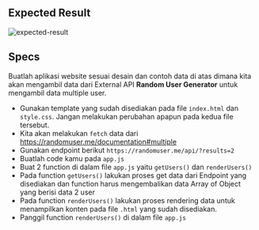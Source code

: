 ## Expected Result
![expected-result](https://skilvul-prod-01.s3.ap-southeast-1.amazonaws.com/lesson/full-stack-assignment/code-challenge-async-fetch-1.png)

## Specs
Buatlah aplikasi website sesuai desain dan contoh data di atas dimana kita akan mengambil data dari External API **Random User Generator** untuk mengambil data multiple user.

- Gunakan template yang sudah disediakan pada file `index.html` dan `style.css`. Jangan melakukan perubahan apapun pada kedua file tersebut.
- Kita akan melakukan `fetch` data dari https://randomuser.me/documentation#multiple
- Gunakan endpoint berikut `https://randomuser.me/api/?results=2`
- Buatlah code kamu pada `app.js`
- Buat 2 function di dalam file `app.js` yaitu `getUsers()` dan `renderUsers()`
- Pada function `getUsers()` lakukan proses get data dari Endpoint yang disediakan dan function harus mengembalikan data Array of Object yang berisi data 2 user
- Pada function `renderUsers()` lakukan proses rendering data untuk menampilkan konten pada file `.html` yang sudah disediakan.
- Panggil function `renderUsers()` di dalam file `app.js`